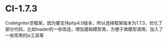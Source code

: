 # CI-1.7.3
CodeIgniter空框架，因为要支持php4.0版本，所以选择框架版本为1.7.3，优化了部分代码，比如loader的一些改造，增加基础模型类，方便子类模型调用，加入了一些常用的js工具等



